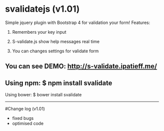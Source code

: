 # svalidatejs (v1.01)
Simple jquery plugin with Bootstrap 4 for validation your form!
Features:

1) Remembers your key input

2) S-validate.js show help messages real time

3) You can changes settings for validate form

You can see DEMO: http://s-validate.ipatieff.me/
-----------------------------------------------
Using npm:
$ npm install svalidate
-----------------------------------------------
Using bower:
$ bower install svalidate
____________________________________
#Change log (v1.01)
+ fixed bugs
+ optimised code
